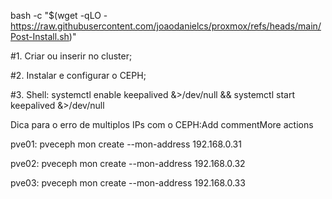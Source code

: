 bash -c "$(wget -qLO - https://raw.githubusercontent.com/joaodanielcs/proxmox/refs/heads/main/Post-Install.sh)"

#1. Criar ou inserir no cluster;

#2. Instalar e configurar o CEPH;

#3. Shell:   systemctl enable keepalived &>/dev/null && systemctl start keepalived &>/dev/null 

Dica para o erro de multiplos IPs com o CEPH:Add commentMore actions

pve01: pveceph mon create --mon-address 192.168.0.31

pve02: pveceph mon create --mon-address 192.168.0.32

pve03: pveceph mon create --mon-address 192.168.0.33
